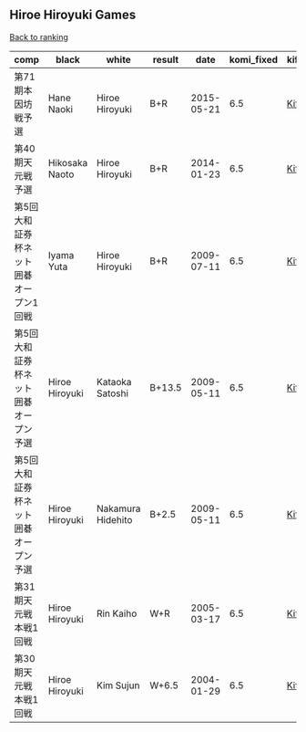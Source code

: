 ## Hiroe Hiroyuki Games

[Back to ranking](../../index.md)




| **comp** | **black** | **white** | **result** | **date** | **komi_fixed** | **kifu** | 
| --- | --- | --- | --- | --- | --- | --- |
| 第71期本因坊戦予選 | Hane Naoki | Hiroe Hiroyuki | B+R | 2015-05-21 | 6.5 | [Kifu](https://kifudepot.net/kifucontents.php?id=DXXFXfl2tX2idcE61%2FY8iw%3D%3D) | 
| 第40期天元戦予選 | Hikosaka Naoto | Hiroe Hiroyuki | B+R | 2014-01-23 | 6.5 | [Kifu](https://kifudepot.net/kifucontents.php?id=7mW7blf%2FsgDZLVj0M%2BwiJA%3D%3D) | 
| 第5回大和証券杯ネット囲碁オープン1回戦 | Iyama Yuta | Hiroe Hiroyuki | B+R | 2009-07-11 | 6.5 | [Kifu](https://kifudepot.net/kifucontents.php?id=Zoi0AGUJtK%2B88OSb%2BQ1W%2Bg%3D%3D) | 
| 第5回大和証券杯ネット囲碁オープン予選 | Hiroe Hiroyuki | Kataoka Satoshi | B+13.5 | 2009-05-11 | 6.5 | [Kifu](https://kifudepot.net/kifucontents.php?id=l16ptAQHi74ucZPnBY8Yag%3D%3D) | 
| 第5回大和証券杯ネット囲碁オープン予選 | Hiroe Hiroyuki | Nakamura Hidehito | B+2.5 | 2009-05-11 | 6.5 | [Kifu](https://kifudepot.net/kifucontents.php?id=tIb4GY2SlPSB1UvhRTzD6w%3D%3D) | 
| 第31期天元戦本戦1回戦 | Hiroe Hiroyuki | Rin Kaiho | W+R | 2005-03-17 | 6.5 | [Kifu](https://kifudepot.net/kifucontents.php?id=cGM5Ikf1RpTnP07izsCrvA%3D%3D) | 
| 第30期天元戦本戦1回戦 | Hiroe Hiroyuki | Kim Sujun | W+6.5 | 2004-01-29 | 6.5 | [Kifu](https://kifudepot.net/kifucontents.php?id=jSi8ckM%2F0j7EEbKvaJFnEg%3D%3D) |




